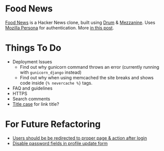 Food News
=========

[Food News](http://food.hypertexthero.com) is a Hacker News clone, built using [Drum](http://drum.jupo.org/) & [Mezzanine](http://http://mezzanine.jupo.org/). Uses [Mozilla Persona](https://persona.org) for authentication. More [in this post](http://hypertexthero.com/logbook/2013/10/intro-food-news/).

Things To Do
==========

- Deployment Issues
    - Find out why gunicorn command throws an error (currently running with `gunicorn_django` instead)
    - Find out why when using memcached the site breaks and shows code inside `{% nevercache %}` tags.
- FAQ and guidelines
- HTTPS
- Search comments
- [Title case](https://pypi.python.org/pypi/titlecase/0.4) for link title?


For Future Refactoring
======================

- [Users should be be redirected to proper page & action after login](https://github.com/mozilla/django-browserid/issues/205)
- [Disable password fields in profile update form](http://stackoverflow.com/a/12648124/412329)